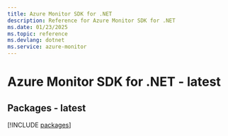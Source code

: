 ```yaml
---
title: Azure Monitor SDK for .NET
description: Reference for Azure Monitor SDK for .NET
ms.date: 01/23/2025
ms.topic: reference
ms.devlang: dotnet
ms.service: azure-monitor
---
```

# Azure Monitor SDK for .NET - latest
## Packages - latest
[!INCLUDE [packages](monitor-index.md)]